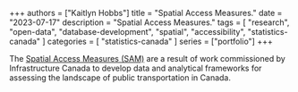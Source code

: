 +++
authors = ["Kaitlyn Hobbs"]
title = "Spatial Access Measures."
date = "2023-07-17"
description = "Spatial Access Measures."
tags = [
    "research",
    "open-data",
    "database-development",
    "spatial",
    "accessibility",
    "statistics-canada"
]
categories = [
    "statistics-canada"
]
series = ["portfolio"]
+++

The [Spatial Access Measures (SAM)](https://www150.statcan.gc.ca/n1/pub/27-26-0001/272600012023001-eng.htm) are a result of work commissioned by Infrastructure Canada to develop data and analytical frameworks for assessing the landscape of public transportation in Canada.